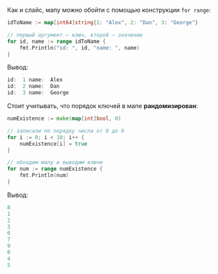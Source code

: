 
Как и слайс, мапу можно обойти с помощью конструкции `for range`:

```go
idToName := map[int64]string{1: "Alex", 2: "Dan", 3: "George"}

// первый аргумент — ключ, второй — значение
for id, name := range idToName {
	fmt.Println("id: ", id, "name: ", name)
}
```

Вывод:

```go
id:  1 name:  Alex
id:  2 name:  Dan
id:  3 name:  George
```

Стоит учитывать, что порядок ключей в мапе **рандомизирован**:

```go
numExistence := make(map[int]bool, 0)

// записали по порядку числа от 0 до 9
for i := 0; i < 10; i++ {
	numExistence[i] = true
}

// обходим мапу и выводим ключи
for num := range numExistence {
	fmt.Println(num)
}
```

Вывод:

```go
8
1
2
3
6
7
9
0
4
5
```
